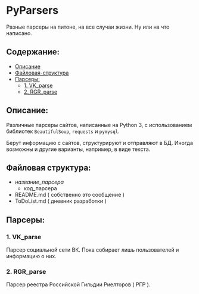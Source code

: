 # PyParsers 

Разные парсеры на питоне, на все случаи жизни. Ну или на что написано.


## Содержание:

- [Описание](#описание)
- [Файловая-структура](#файловая-структура)
- [Парсеры:](#парсеры)
	- [1. VK_parse](#1-vk_parse)
	- [2. RGR_parse](#2-rgr_parse)


## Описание:

Различные парсеры сайтов, написанные на Python 3, с использованием библиотек `BeautifulSoup`, `requests` и `pymysql`.

Берут информацию с сайтов, структурируют и отправляют в БД. Иногда возможны и другие варианты, например, в виде текста.


## Файловая структура:

- *название_парсера*
    - код_парсера
- README.md ( собственно это сообщение )
- ToDoList.md ( дневник разработки )


## Парсеры:

### 1. VK_parse

Парсер социальной сети ВК. Пока собирает лишь пользователей и информацию о них.

### 2. RGR_parse

Парсер реестра Российской Гильдии Риелторов ( РГР ).
